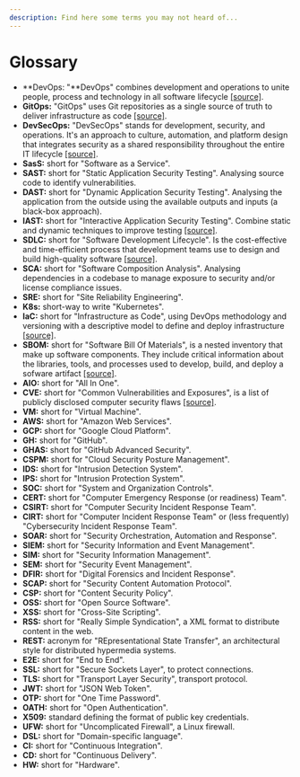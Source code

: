 ```yaml
---
description: Find here some terms you may not heard of...
---
```


# Glossary

* **DevOps: "**DevOps" combines development and operations to unite people, process and technology in all software lifecycle [\[source\]](https://learn.microsoft.com/en-us/devops/what-is-devops).
* **GitOps:** "GitOps" uses Git repositories as a single source of truth to deliver infrastructure as code [\[source\]](https://www.redhat.com/en/topics/devops/what-is-gitops).
* **DevSecOps:** "DevSecOps" stands for development, security, and operations. It's an approach to culture, automation, and platform design that integrates security as a shared responsibility throughout the entire IT lifecycle [\[source\]](https://www.redhat.com/en/topics/devops/what-is-devsecops).
* **SasS:** short for "Software as a Service".
* **SAST:** short for "Static Application Security Testing". Analysing source code to identify vulnerabilities.
* **DAST:** short for "Dynamic Application Security Testing". Analysing the application from the outside using the available outputs and inputs (a black-box approach).
* **IAST:** short for "Interactive Application Security Testing". Combine static and dynamic techniques to improve testing [\[source\]](https://www.contrastsecurity.com/security-influencers/why-the-difference-between-sast-dast-and-iast-matters).
* **SDLC:** short for "Software Development Lifecycle". Is the cost-effective and time-efficient process that development teams use to design and build high-quality software [\[source\]](https://aws.amazon.com/what-is/sdlc/).
* **SCA:** short for "Software Composition Analysis". Analysing dependencies in a codebase to manage exposure to security and/or license compliance issues.
* **SRE:** short for "Site Reliability Engineering".
* **K8s:** short-way to write "Kubernetes".
* **IaC:** short for "Infrastructure as Code", using DevOps methodology and versioning with a descriptive model to define and deploy infrastructure [\[source\]](https://learn.microsoft.com/en-us/devops/deliver/what-is-infrastructure-as-code).
* **SBOM:** short for "Software Bill Of Materials", is a nested inventory that make up software components. They include critical information about the libraries, tools, and processes used to develop, build, and deploy a sofware artifact [\[source\]](https://about.gitlab.com/blog/2022/10/25/the-ultimate-guide-to-sboms/).
* **AIO:** short for "All In One".
* **CVE:** short for "Common Vulnerabilities and Exposures", is a list of publicly disclosed computer security flaws [\[source\]](https://www.redhat.com/en/topics/security/what-is-cve).
* **VM:** short for "Virtual Machine".
* **AWS:** short for "Amazon Web Services".
* **GCP:** short for "Google Cloud Platform".
* **GH:** short for "GitHub".
* **GHAS:** short for "GitHub Advanced Security".
* **CSPM:** short for "Cloud Security Posture Management".
* **IDS:** short for "Intrusion Detection System".
* **IPS:** short for "Intrusion Protection System".
* **SOC:** short for "System and Organization Controls".
* **CERT:** short for "Computer Emergency Response (or readiness) Team".
* **CSIRT:** short for "Computer Security Incident Response Team".
* **CIRT:** short for "Computer Incident Response Team" or (less frequently) "Cybersecurity Incident Response Team".
* **SOAR:** short for "Security Orchestration, Automation and Response".
* **SIEM:** short for "Security Information and Event Management".
* **SIM:** short for "Security Information Management".
* **SEM:** short for "Security Event Management".
* **DFIR:** short for "Digital Forensics and Incident Response".
* **SCAP:** short for "Security Content Automation Protocol".
* **CSP:** short for "Content Security Policy".
* **OSS:** short for "Open Source Software".
* **XSS:** short for "Cross-Site Scripting".
* **RSS:** short for "Really Simple Syndication", a XML format to distribute content in the web.
* **REST:** acronym for "REpresentational State Transfer", an architectural style for distributed hypermedia systems.
* **E2E:** short for "End to End".
* **SSL:** short for "Secure Sockets Layer", to protect connections.
* **TLS:** short for "Transport Layer Security", transport protocol.
* **JWT:** short for "JSON Web Token".
* **OTP:** short for "One Time Password".
* **OATH:** short for "Open Authentication".
* **X509:** standard defining the format of public key credentials.
* **UFW:** short for "Uncomplicated Firewall", a Linux firewall.
* **DSL:** short for "Domain-specific language".
* **CI:** short for "Continuous Integration".
* **CD:** short for "Continuous Delivery".
* **HW:** short for "Hardware".
